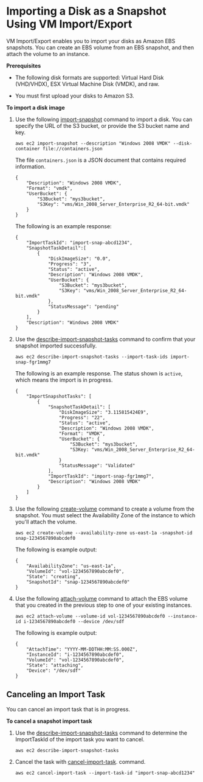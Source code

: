 # Importing a Disk as a Snapshot Using VM Import/Export<a name="vmimport-import-snapshot"></a>

VM Import/Export enables you to import your disks as Amazon EBS snapshots\. You can create an EBS volume from an EBS snapshot, and then attach the volume to an instance\.

**Prerequisites**

+ The following disk formats are supported: Virtual Hard Disk \(VHD/VHDX\), ESX Virtual Machine Disk \(VMDK\), and raw\.

+ You must first upload your disks to Amazon S3\.

**To import a disk image**

1. Use the following [import\-snapshot](http://docs.aws.amazon.com/cli/latest/reference/ec2/import-snapshot.html) command to import a disk\. You can specify the URL of the S3 bucket, or provide the S3 bucket name and key\.

   ```
   aws ec2 import-snapshot --description "Windows 2008 VMDK" --disk-container file://containers.json
   ```

   The file `containers.json` is a JSON document that contains required information\.

   ```
   {
       "Description": "Windows 2008 VMDK",
       "Format": "vmdk",
       "UserBucket": {
           "S3Bucket": "mys3bucket",
           "S3Key": "vms/Win_2008_Server_Enterprise_R2_64-bit.vmdk"
       }
   }
   ```

   The following is an example response:

   ```
   {
       "ImportTaskId": "import-snap-abcd1234",
       "SnapshotTaskDetail":[
           {
               "DiskImageSize": "0.0",
               "Progress": "3",
               "Status": "active",
               "Description": "Windows 2008 VMDK",
               "UserBucket": {
                   "S3Bucket": "mys3bucket",
                   "S3Key": "vms/Win_2008_Server_Enterprise_R2_64-bit.vmdk"
               },
               "StatusMessage": "pending"
           }
       ],
       "Description": "Windows 2008 VMDK"
   }
   ```

1. Use the [describe\-import\-snapshot\-tasks](http://docs.aws.amazon.com/cli/latest/reference/ec2/describe-import-snapshot-tasks.html) command to confirm that your snapshot imported successfully\.

   ```
   aws ec2 describe-import-snapshot-tasks --import-task-ids import-snap-fgr1mmg7
   ```

   The following is an example response\. The status shown is `active`, which means the import is in progress\.

   ```
   {
       "ImportSnapshotTasks": [
           {
               "SnapshotTaskDetail": [
                   "DiskImageSize": "3.115815424E9",
                   "Progress": "22",
                   "Status": "active",
                   "Description": "Windows 2008 VMDK",
                   "Format": "VMDK",
                   "UserBucket": {
                       "S3Bucket": "mys3bucket",
                       "S3Key: "vms/Win_2008_Server_Enterprise_R2_64-bit.vmdk"
                   }
                   "StatusMessage": "Validated"
               ],
               "ImportTaskId": "import-snap-fgr1mmg7",
               "Description": "Windows 2008 VMDK"
           }
       ]
   }
   ```

1. Use the following [create\-volume](http://docs.aws.amazon.com/cli/latest/reference/ec2/create-volume.html) command to create a volume from the snapshot\. You must select the Availability Zone of the instance to which you'll attach the volume\.

   ```
   aws ec2 create-volume --availability-zone us-east-1a -snapshot-id snap-1234567890abcdef0
   ```

   The following is example output:

   ```
   {
       "AvailabilityZone": "us-east-1a",
       "VolumeId": "vol-1234567890abcdef0",
       "State": "creating",
       "SnapshotId": "snap-1234567890abcdef0"
   }
   ```

1. Use the following [attach\-volume](http://docs.aws.amazon.com/cli/latest/reference/ec2/attach-volume.html) command to attach the EBS volume that you created in the previous step to one of your existing instances\.

   ```
   aws ec2 attach-volume --volume-id vol-1234567890abcdef0 --instance-id i-1234567890abcdef0 --device /dev/sdf
   ```

   The following is example output:

   ```
   {
       "AttachTime": "YYYY-MM-DDTHH:MM:SS.000Z",
       "InstanceId": "i-1234567890abcdef0",
       "VolumeId": "vol-1234567890abcdef0",
       "State": "attaching",
       "Device": "/dev/sdf"
   }
   ```

## Canceling an Import Task<a name="cancel-import-task"></a>

You can cancel an import task that is in progress\. 

**To cancel a snapshot import task**

1. Use the [describe\-import\-snapshot\-tasks](http://docs.aws.amazon.com/cli/latest/reference/ec2/describe-import-snapshot-tasks.html) command to determine the ImportTaskId of the import task you want to cancel\. 

   ```
   aws ec2 describe-import-snapshot-tasks
   ```

1. Cancel the task with [cancel\-import\-task](http://docs.aws.amazon.com/cli/latest/reference/ec2/cancel-import-task.html)\. command\.

   ```
   aws ec2 cancel-import-task --import-task-id "import-snap-abcd1234"
   ```